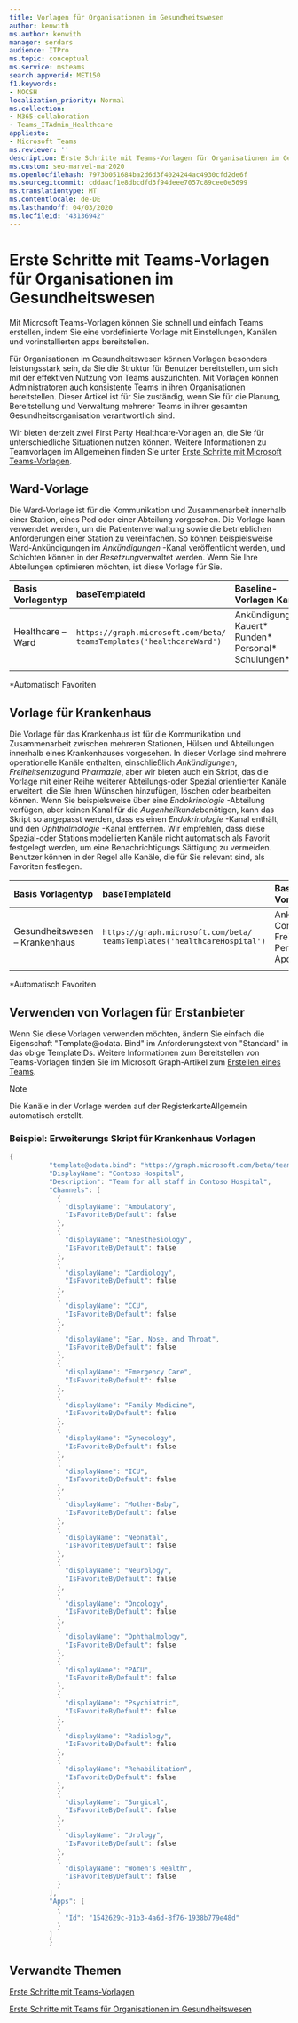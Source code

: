 ```yaml
---
title: Vorlagen für Organisationen im Gesundheitswesen
author: kenwith
ms.author: kenwith
manager: serdars
audience: ITPro
ms.topic: conceptual
ms.service: msteams
search.appverid: MET150
f1.keywords:
- NOCSH
localization_priority: Normal
ms.collection:
- M365-collaboration
- Teams_ITAdmin_Healthcare
appliesto:
- Microsoft Teams
ms.reviewer: ''
description: Erste Schritte mit Teams-Vorlagen für Organisationen im Gesundheitswesen
ms.custom: seo-marvel-mar2020
ms.openlocfilehash: 7973b051684ba2d6d3f4024244ac4930cfd2de6f
ms.sourcegitcommit: cddaacf1e8dbcdfd3f94deee7057c89cee0e5699
ms.translationtype: MT
ms.contentlocale: de-DE
ms.lasthandoff: 04/03/2020
ms.locfileid: "43136942"
---
```

# <a name="get-started-with-teams-templates-for-healthcare-organizations"></a>Erste Schritte mit Teams-Vorlagen für Organisationen im Gesundheitswesen

Mit Microsoft Teams-Vorlagen können Sie schnell und einfach Teams erstellen, indem Sie eine vordefinierte Vorlage mit Einstellungen, Kanälen und vorinstallierten apps bereitstellen.

Für Organisationen im Gesundheitswesen können Vorlagen besonders leistungsstark sein, da Sie die Struktur für Benutzer bereitstellen, um sich mit der effektiven Nutzung von Teams auszurichten. Mit Vorlagen können Administratoren auch konsistente Teams in ihren Organisationen bereitstellen. Dieser Artikel ist für Sie zuständig, wenn Sie für die Planung, Bereitstellung und Verwaltung mehrerer Teams in ihrer gesamten Gesundheitsorganisation verantwortlich sind.

Wir bieten derzeit zwei First Party Healthcare-Vorlagen an, die Sie für unterschiedliche Situationen nutzen können. Weitere Informationen zu Teamvorlagen im Allgemeinen finden Sie unter [Erste Schritte mit Microsoft Teams-Vorlagen](../../get-started-with-teams-templates.md).

## <a name="ward-template"></a>Ward-Vorlage

Die Ward-Vorlage ist für die Kommunikation und Zusammenarbeit innerhalb einer Station, eines Pod oder einer Abteilung vorgesehen. Die Vorlage kann verwendet werden, um die Patientenverwaltung sowie die betrieblichen Anforderungen einer Station zu vereinfachen. So können beispielsweise Ward-Ankündigungen im *Ankündigungen* -Kanal veröffentlicht werden, und Schichten können in der *Besetzung*verwaltet werden. Wenn Sie Ihre Abteilungen optimieren möchten, ist diese Vorlage für Sie.

|Basis Vorlagentyp |baseTemplateId |Baseline-Vorlagen Kanäle|
|:--- |:---|:---|
|Healthcare – Ward | `https://graph.microsoft.com/beta/`<br>`teamsTemplates('healthcareWard')`   | Ankündigungen\* <br> Kauert\* <br> Runden\* <br> Personal\* <br> Schulungen\* |
|     | |         |

\*Automatisch Favoriten

## <a name="hospital-template"></a>Vorlage für Krankenhaus

Die Vorlage für das Krankenhaus ist für die Kommunikation und Zusammenarbeit zwischen mehreren Stationen, Hülsen und Abteilungen innerhalb eines Krankenhauses vorgesehen. In dieser Vorlage sind mehrere operationelle Kanäle enthalten, einschließlich *Ankündigungen*, *Freiheitsentzug*und *Pharmazie*, aber wir bieten auch ein Skript, das die Vorlage mit einer Reihe weiterer Abteilungs-oder Spezial orientierter Kanäle erweitert, die Sie Ihren Wünschen hinzufügen, löschen oder bearbeiten können. Wenn Sie beispielsweise über eine *Endokrinologie* -Abteilung verfügen, aber keinen Kanal für die *Augenheilkunde*benötigen, kann das Skript so angepasst werden, dass es einen *Endokrinologie* -Kanal enthält, und den *Ophthalmologie* -Kanal entfernen. Wir empfehlen, dass diese Spezial-oder Stations modellierten Kanäle nicht automatisch als Favorit festgelegt werden, um eine Benachrichtigungs Sättigung zu vermeiden. Benutzer können in der Regel alle Kanäle, die für Sie relevant sind, als Favoriten festlegen.

|Basis Vorlagentyp |baseTemplateId |Baseline-Vorlagen Kanäle|
|:--- |:---|:---|
|Gesundheitswesen – Krankenhaus | `https://graph.microsoft.com/beta/`<br>`teamsTemplates('healthcareHospital')`   | Ankündigungen\* <br> Compliance\* <br> Freiheits <br> Personalwesen <br> Apotheke |
| | |  |

\*Automatisch Favoriten 

## <a name="how-to-use-first-party-templates"></a>Verwenden von Vorlagen für Erstanbieter

Wenn Sie diese Vorlagen verwenden möchten, ändern Sie einfach die Eigenschaft "Template@odata. Bind" im Anforderungstext von "Standard" in das obige TemplateIDs.  Weitere Informationen zum Bereitstellen von Teams-Vorlagen finden Sie im Microsoft Graph-Artikel zum [Erstellen eines Teams](https://docs.microsoft.com/graph/api/team-post?view=graph-rest-beta).

> [!NOTE]
> Die Kanäle in der Vorlage werden auf der RegisterkarteAllgemein automatisch erstellt.

### <a name="example-hospital-template-extension-script"></a>Beispiel: Erweiterungs Skript für Krankenhaus Vorlagen

``` Powershell
{ 
          "template@odata.bind": "https://graph.microsoft.com/beta/teamsTemplates('healthcareHospital')",
          "DisplayName": "Contoso Hospital",
          "Description": "Team for all staff in Contoso Hospital",
          "Channels": [
            {
              "displayName": "Ambulatory",
              "IsFavoriteByDefault": false
            },
            {
              "displayName": "Anesthesiology",
              "IsFavoriteByDefault": false
            },
            {
              "displayName": "Cardiology",
              "IsFavoriteByDefault": false
            },
            {
              "displayName": "CCU",
              "IsFavoriteByDefault": false
            },
            {
              "displayName": "Ear, Nose, and Throat",
              "IsFavoriteByDefault": false
            },
            {
              "displayName": "Emergency Care",
              "IsFavoriteByDefault": false
            },
            {
              "displayName": "Family Medicine",
              "IsFavoriteByDefault": false
            },
            {
              "displayName": "Gynecology",
              "IsFavoriteByDefault": false
            },
            {
              "displayName": "ICU",
              "IsFavoriteByDefault": false
            },
            {
              "displayName": "Mother-Baby",
              "IsFavoriteByDefault": false
            }, 
            {
              "displayName": "Neonatal",
              "IsFavoriteByDefault": false
            },
            {
              "displayName": "Neurology",
              "IsFavoriteByDefault": false
            },
            {
              "displayName": "Oncology",
              "IsFavoriteByDefault": false
            },
            {
              "displayName": "Ophthalmology",
              "IsFavoriteByDefault": false
            },
            {
              "displayName": "PACU",
              "IsFavoriteByDefault": false
            },
            {
              "displayName": "Psychiatric",
              "IsFavoriteByDefault": false
            },
            {
              "displayName": "Radiology",
              "IsFavoriteByDefault": false
            },
            {
              "displayName": "Rehabilitation",
              "IsFavoriteByDefault": false
            },
            {
              "displayName": "Surgical",
              "IsFavoriteByDefault": false
            },
            {
              "displayName": "Urology",
              "IsFavoriteByDefault": false
            },
            {
              "displayName": "Women's Health",
              "IsFavoriteByDefault": false
            }
          ],
          "Apps": [
            {
              "Id": "1542629c-01b3-4a6d-8f76-1938b779e48d"
            }
          ]
          }

```

## <a name="related-topics"></a>Verwandte Themen

[Erste Schritte mit Teams-Vorlagen](../../get-started-with-teams-templates.md)

[Erste Schritte mit Teams für Organisationen im Gesundheitswesen](teams-in-hc.md)
